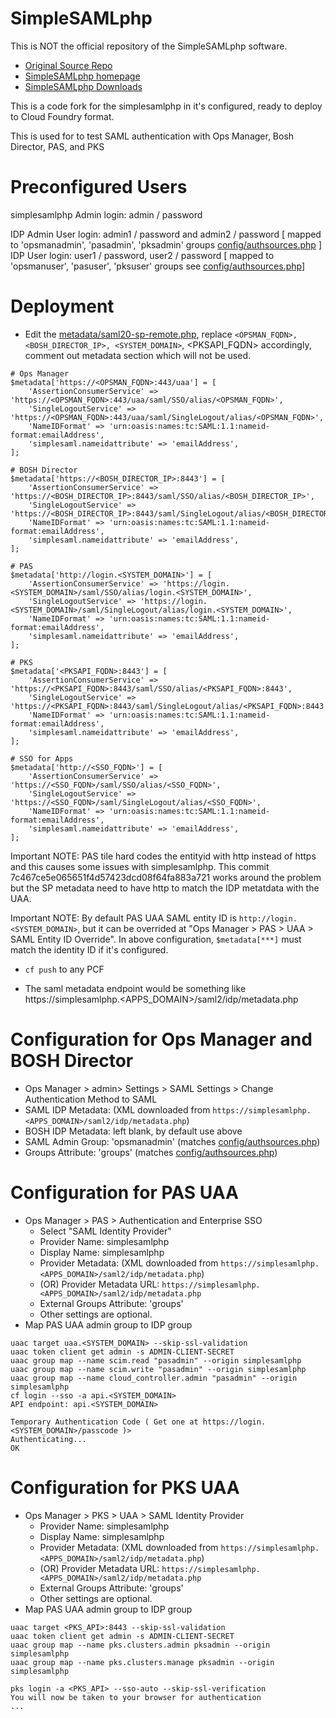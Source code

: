 SimpleSAMLphp
=============

This is NOT the official repository of the SimpleSAMLphp software.

* [Original Source Repo](https://github.com/simplesamlphp)
* [SimpleSAMLphp homepage](https://simplesamlphp.org)
* [SimpleSAMLphp Downloads](https://simplesamlphp.org/download)

This is a code fork for the simplesamlphp in it's configured, ready to deploy to Cloud Foundry format.

This is used for to test SAML authentication with Ops Manager, Bosh Director, PAS, and PKS

# Preconfigured Users
simplesamlphp Admin login: admin / password

IDP Admin User login: admin1 / password and admin2 / password [ mapped to 'opsmanadmin', 'pasadmin', 'pksadmin' groups [config/authsources.php](config/authsources.php) ]<br>
IDP User login: user1 / password, user2 / password [ mapped to 'opsmanuser', 'pasuser', 'pksuser' groups see [config/authsources.php](config/authsources.php)]


# Deployment 

* Edit the [metadata/saml20-sp-remote.php](metadata/saml20-sp-remote.php), replace `<OPSMAN_FQDN>, <BOSH_DIRECTOR_IP>, <SYSTEM_DOMAIN>`, <PKSAPI_FQDN> accordingly, comment out metadata section which will not be used. 

```
# Ops Manager
$metadata['https://<OPSMAN_FQDN>:443/uaa'] = [
    'AssertionConsumerService' => 'https://<OPSMAN_FQDN>:443/uaa/saml/SSO/alias/<OPSMAN_FQDN>',
    'SingleLogoutService' => 'https://<OPSMAN_FQDN>:443/uaa/saml/SingleLogout/alias/<OPSMAN_FQDN>',
    'NameIDFormat' => 'urn:oasis:names:tc:SAML:1.1:nameid-format:emailAddress',
    'simplesaml.nameidattribute' => 'emailAddress',
];

# BOSH Director
$metadata['https://<BOSH_DIRECTOR_IP>:8443'] = [
    'AssertionConsumerService' => 'https://<BOSH_DIRECTOR_IP>:8443/saml/SSO/alias/<BOSH_DIRECTOR_IP>',
    'SingleLogoutService' => 'https://<BOSH_DIRECTOR_IP>:8443/saml/SingleLogout/alias/<BOSH_DIRECTOR_IP>',
    'NameIDFormat' => 'urn:oasis:names:tc:SAML:1.1:nameid-format:emailAddress',
    'simplesaml.nameidattribute' => 'emailAddress',
];

# PAS 
$metadata['http://login.<SYSTEM_DOMAIN>'] = [
    'AssertionConsumerService' => 'https://login.<SYSTEM_DOMAIN>/saml/SSO/alias/login.<SYSTEM_DOMAIN>',
    'SingleLogoutService' => 'https://login.<SYSTEM_DOMAIN>/saml/SingleLogout/alias/login.<SYSTEM_DOMAIN>',
    'NameIDFormat' => 'urn:oasis:names:tc:SAML:1.1:nameid-format:emailAddress',
    'simplesaml.nameidattribute' => 'emailAddress',
];

# PKS
$metadata['<PKSAPI_FQDN>:8443'] = [
    'AssertionConsumerService' => 'https://<PKSAPI_FQDN>:8443/saml/SSO/alias/<PKSAPI_FQDN>:8443',
    'SingleLogoutService' => 'https://<PKSAPI_FQDN>:8443/saml/SingleLogout/alias/<PKSAPI_FQDN>:8443',
    'NameIDFormat' => 'urn:oasis:names:tc:SAML:1.1:nameid-format:emailAddress',
    'simplesaml.nameidattribute' => 'emailAddress',
];

# SSO for Apps 
$metadata['http://<SSO_FQDN>'] = [
    'AssertionConsumerService' => 'https://<SSO_FQDN>/saml/SSO/alias/<SSO_FQDN>',
    'SingleLogoutService' => 'https://<SSO_FQDN>/saml/SingleLogout/alias/<SSO_FQDN>',
    'NameIDFormat' => 'urn:oasis:names:tc:SAML:1.1:nameid-format:emailAddress',
    'simplesaml.nameidattribute' => 'emailAddress',
];
```

Important NOTE: PAS tile hard codes the entityid with http instead of https and this causes some issues with simplesamlphp. This commit 7c467ce5e065651f4d57423dcd08f64fa883a721 works around the problem but the SP metadata need to have http to match the IDP metatdata with the UAA.

Important NOTE: By default PAS UAA SAML entity ID is `http://login.<SYSTEM_DOMAIN>`, but it can be overrided at "Ops Manager > PAS > UAA > SAML Entity ID Override". In above configuration, `$metadata[***]` must match the identity ID if it's configured. 

* `cf push` to any PCF

* The saml metadata endpoint would be something like https://simplesamlphp.<APPS_DOMAIN>/saml2/idp/metadata.php

# Configuration for Ops Manager and BOSH Director

*  Ops Manager > admin> Settings > SAML Settings > Change Authentication Method to SAML
  * SAML IDP Metadata: (XML downloaded from `https://simplesamlphp.<APPS_DOMAIN>/saml2/idp/metadata.php`)
  * BOSH IDP Metadata: left blank, by default use above
  * SAML Admin Group: 'opsmanadmin' (matches [config/authsources.php](config/authsources.php))
  * Groups Attribute: 'groups' (matches [config/authsources.php](config/authsources.php))

# Configuration for PAS UAA
* Ops Manager > PAS > Authentication and Enterprise SSO
  * Select "SAML Identity Provider"
  * Provider Name: simplesamlphp
  * Display Name: simplesamlphp
  * Provider Metadata: (XML downloaded from `https://simplesamlphp.<APPS_DOMAIN>/saml2/idp/metadata.php`)
  * (OR) Provider Metadata URL: `https://simplesamlphp.<APPS_DOMAIN>/saml2/idp/metadata.php`
  * External Groups Attribute: 'groups'
  * Other settings are optional.
* Map PAS UAA admin group to IDP group

```
uaac target uaa.<SYSTEM_DOMAIN> --skip-ssl-validation
uaac token client get admin -s ADMIN-CLIENT-SECRET
uaac group map --name scim.read "pasadmin" --origin simplesamlphp
uaac group map --name scim.write "pasadmin" --origin simplesamlphp
uaac group map --name cloud_controller.admin "pasadmin" --origin simplesamlphp
cf login --sso -a api.<SYSTEM_DOMAIN>
API endpoint: api.<SYSTEM_DOMAIN>

Temporary Authentication Code ( Get one at https://login.<SYSTEM_DOMAIN>/passcode )>
Authenticating...
OK
```

# Configuration for PKS UAA
* Ops Manager > PKS > UAA > SAML Identity Provider
  * Provider Name: simplesamlphp
  * Display Name: simplesamlphp
  * Provider Metadata: (XML downloaded from `https://simplesamlphp.<APPS_DOMAIN>/saml2/idp/metadata.php`)
  * (OR) Provider Metadata URL: `https://simplesamlphp.<APPS_DOMAIN>/saml2/idp/metadata.php`
  * External Groups Attribute: 'groups'
  * Other settings are optional.
* Map PAS UAA admin group to IDP group
	
```
uaac target <PKS_API>:8443 --skip-ssl-validation
uaac token client get admin -s ADMIN-CLIENT-SECRET
uaac group map --name pks.clusters.admin pksadmin --origin simplesamlphp
uaac group map --name pks.clusters.manage pksadmin --origin simplesamlphp

pks login -a <PKS_API> --sso-auto --skip-ssl-verification
You will now be taken to your browser for authentication
...
```
